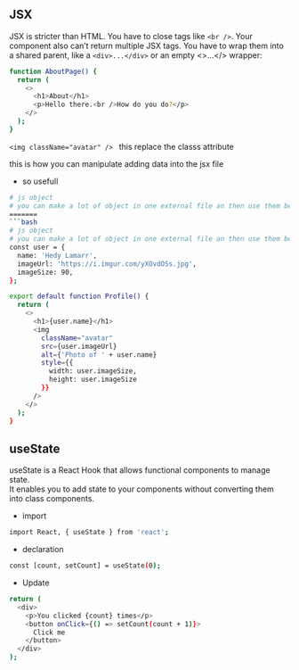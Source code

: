 ## JSX

JSX is stricter than HTML. You have to close tags like `<br />`. Your component also can’t return multiple JSX tags. You have to wrap them into a shared parent, like a `<div>...</div>` or an empty <>...</> wrapper:

```bash
function AboutPage() {
  return (
    <>
      <h1>About</h1>
      <p>Hello there.<br />How do you do?</p>
    </>
  );
}
```

`<img className="avatar" /> ` this replace the classs attribute

this is how you can manipulate adding data into the jsx file

- so usefull

```bash
# js object
# you can make a lot of object in one external file an then use them betwen your componenets
=======
```bash
# js object
# you can make a lot of object in one external file an then use them betwen your componenets 
const user = {
  name: 'Hedy Lamarr',
  imageUrl: 'https://i.imgur.com/yXOvdOSs.jpg',
  imageSize: 90,
};

export default function Profile() {
  return (
    <>
      <h1>{user.name}</h1>
      <img
        className="avatar"
        src={user.imageUrl}
        alt={'Photo of ' + user.name}
        style={{
          width: user.imageSize,
          height: user.imageSize
        }}
      />
    </>
  );
}
```

## useState

useState is a React Hook that allows functional components to manage state.<br>
It enables you to add state to your components without converting them into class components.

- import

```bash
import React, { useState } from 'react';
```

- declaration

```bash
const [count, setCount] = useState(0);

```

- Update

```bash
return (
  <div>
    <p>You clicked {count} times</p>
    <button onClick={() => setCount(count + 1)}>
      Click me
    </button>
  </div>
);


```

